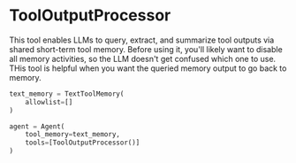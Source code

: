 # ToolOutputProcessor

This tool enables LLMs to query, extract, and summarize tool outputs via shared short-term tool memory. Before using it, you'll likely want to disable all memory activities, so the LLM doesn't get confused which one to use. THis tool is helpful when you want the queried memory output to go back to memory.

```python
text_memory = TextToolMemory(
    allowlist=[]
)

agent = Agent(
    tool_memory=text_memory,
    tools=[ToolOutputProcessor()]
)
```
